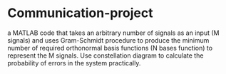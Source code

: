 # Communication-project
a MATLAB code that takes an arbitrary number of signals as an input (M signals)
and uses Gram-Schmidt procedure to produce the minimum number of required orthonormal
basis functions (N bases function) to represent the M signals. Use constellation diagram to
calculate the probability of errors in the system practically.
